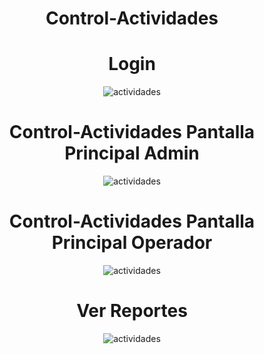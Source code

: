 <center>
 <h1>Control-Actividades</h1>
 <h1>Login</h1>
 <img src="https://preview.ibb.co/jCrt0V/actividades.png" alt="actividades" border="0">
<h1>Control-Actividades Pantalla Principal Admin</h1>
 <img src="https://preview.ibb.co/m63Cuq/actividades.png" alt="actividades" border="0">
 <h1>Control-Actividades Pantalla Principal Operador</h1>
 <img src="https://preview.ibb.co/j8LE7A/actividades.png" alt="actividades" border="0">
 <h1>Ver Reportes</h1>
 <img src="https://preview.ibb.co/dcagnA/actividades.png" alt="actividades" border="0">
</center>

